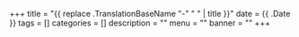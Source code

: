 +++
title = "{{ replace .TranslationBaseName "-" " " | title }}"
date = {{ .Date }}
tags = []
categories = []
description = ""
menu = ""
banner = ""
+++

